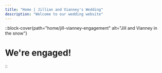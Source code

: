 ```yaml
---
title: "Home | Jillian and Vianney's Wedding"
description: "Welcome to our wedding website"
---
```


::block-cover{path="home/jill-vianney-engagement" alt="Jill and Vianney in the snow"}

# We're engaged!

::
